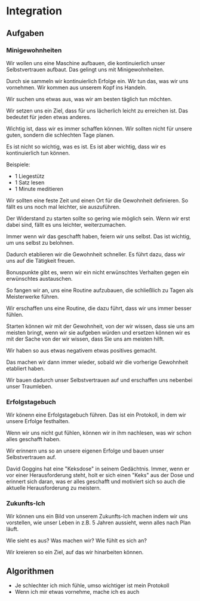 # Integration

## Aufgaben

### Minigewohnheiten

Wir wollen uns eine Maschine aufbauen, die kontinuierlich unser Selbstvertrauen aufbaut. Das gelingt uns mit Minigewohnheiten.

Durch sie sammeln wir kontinuierlich Erfolge ein. Wir tun das, was wir uns vornehmen. Wir kommen aus unserem Kopf ins Handeln.

Wir suchen uns etwas aus, was wir am besten täglich tun möchten.

Wir setzen uns ein Ziel, dass für uns lächerlich leicht zu erreichen ist. Das bedeutet für jeden etwas anderes.

Wichtig ist, dass wir es immer schaffen können. Wir sollten nicht für unsere guten, sondern die schlechten Tage planen.

Es ist nicht so wichtig, was es ist. Es ist aber wichtig, dass wir es kontinuierlich tun können.

Beispiele:

- 1 Liegestütz
- 1 Satz lesen
- 1 Minute meditieren

Wir sollten eine feste Zeit und einen Ort für die Gewohnheit definieren. So fällt es uns noch mal leichter, sie auszuführen.

Der Widerstand zu starten sollte so gering wie möglich sein. Wenn wir erst dabei sind, fällt es uns leichter, weiterzumachen.

Immer wenn wir das geschafft haben, feiern wir uns selbst. Das ist wichtig, um uns selbst zu belohnen.

Dadurch etablieren wir die Gewohnheit schneller. Es führt dazu, dass wir uns auf die Tätigkeit freuen.

Bonuspunkte gibt es, wenn wir ein nicht erwünschtes Verhalten gegen ein erwünschtes austauschen.

So fangen wir an, uns eine Routine aufzubauen, die schließlich zu Tagen als Meisterwerke führen.

Wir erschaffen uns eine Routine, die dazu führt, dass wir uns immer besser fühlen.

Starten können wir mit der Gewohnheit, von der wir wissen, dass sie uns am meisten bringt, wenn wir sie aufgeben würden und ersetzen können wir es mit der Sache von der wir wissen, dass Sie uns am meisten hilft.

Wir haben so aus etwas negativem etwas positives gemacht.

Das machen wir dann immer wieder, sobald wir die vorherige Gewohnheit etabliert haben.

Wir bauen dadurch unser Selbstvertrauen auf und erschaffen uns nebenbei unser Traumleben.

### Erfolgstagebuch

Wir könenn eine Erfolgstagebuch führen. Das ist ein Protokoll, in dem wir unsere Erfolge festhalten.

Wenn wir uns nicht gut fühlen, können wir in ihm nachlesen, was wir schon alles geschafft haben.

Wir erinnern uns so an unsere eigenen Erfolge und bauen unser Selbstvertrauen auf.

David Goggins hat eine "Keksdose" in seinem Gedächtnis. Immer, wenn er vor einer Herausforderung steht, holt er sich einen "Keks" aus der Dose und erinnert sich daran, was er alles geschafft und motiviert sich so auch die aktuelle Herausforderung zu meistern.

### Zukunfts-Ich

Wir können uns ein Bild von unserem Zukunfts-Ich machen indem wir uns vorstellen, wie unser Leben in z.B. 5 Jahren aussieht, wenn alles nach Plan läuft.

Wie sieht es aus? Was machen wir? Wie fühlt es sich an?

Wir kreieren so ein Ziel, auf das wir hinarbeiten können.

## Algorithmen

- Je schlechter ich mich fühle, umso wichtiger ist mein Protokoll
- Wenn ich mir etwas vornehme, mache ich es auch
